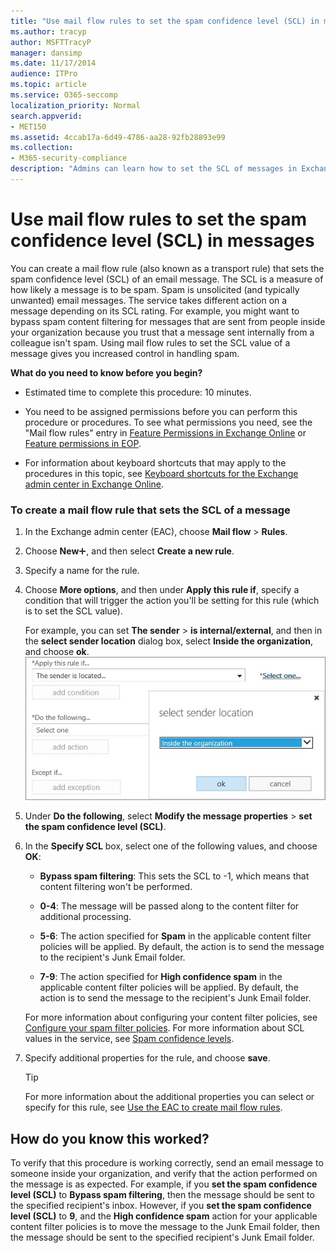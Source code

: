 ```yaml
---
title: "Use mail flow rules to set the spam confidence level (SCL) in messages"
ms.author: tracyp
author: MSFTTracyP
manager: dansimp
ms.date: 11/17/2014
audience: ITPro
ms.topic: article
ms.service: O365-seccomp
localization_priority: Normal
search.appverid:
- MET150
ms.assetid: 4ccab17a-6d49-4786-aa28-92fb28893e99
ms.collection:
- M365-security-compliance
description: "Admins can learn how to set the SCL of messages in Exchange Online Protection."
---
```


# Use mail flow rules to set the spam confidence level (SCL) in messages

You can create a mail flow rule (also known as a transport rule) that sets the spam confidence level (SCL) of an email message. The SCL is a measure of how likely a message is to be spam. Spam is unsolicited (and typically unwanted) email messages. The service takes different action on a message depending on its SCL rating. For example, you might want to bypass spam content filtering for messages that are sent from people inside your organization because you trust that a message sent internally from a colleague isn't spam. Using mail flow rules to set the SCL value of a message gives you increased control in handling spam.

 **What do you need to know before you begin?**

- Estimated time to complete this procedure: 10 minutes.

- You need to be assigned permissions before you can perform this procedure or procedures. To see what permissions you need, see the "Mail flow rules" entry in [Feature Permissions in Exchange Online](https://docs.microsoft.com/exchange/permissions-exo/feature-permissions) or [Feature permissions in EOP](feature-permissions-in-eop.md).

- For information about keyboard shortcuts that may apply to the procedures in this topic, see [Keyboard shortcuts for the Exchange admin center in Exchange Online](https://docs.microsoft.com/Exchange/accessibility/keyboard-shortcuts-in-admin-center).

### To create a mail flow rule that sets the SCL of a message

1. In the Exchange admin center (EAC), choose **Mail flow** \> **Rules**.

2. Choose **New**![Add Icon](../media/ITPro-EAC-AddIcon.gif), and then select **Create a new rule**.

3. Specify a name for the rule.

4. Choose **More options**, and then under **Apply this rule if**, specify a condition that will trigger the action you'll be setting for this rule (which is to set the SCL value).

   For example, you can set **The sender** \> **is internal/external**, and then in the **select sender location** dialog box, select **Inside the organization**, and choose **ok**.<br/>
   ![Select sender location](../media/EOP-ETR-SetSCL-1.jpg)

5. Under **Do the following**, select **Modify the message properties** \> **set the spam confidence level (SCL)**.

6. In the **Specify SCL** box, select one of the following values, and choose **OK**:

   - **Bypass spam filtering**: This sets the SCL to -1, which means that content filtering won't be performed.

   - **0-4**: The message will be passed along to the content filter for additional processing.

   - **5-6**: The action specified for **Spam** in the applicable content filter policies will be applied. By default, the action is to send the message to the recipient's Junk Email folder.

   - **7-9**: The action specified for **High confidence spam** in the applicable content filter policies will be applied. By default, the action is to send the message to the recipient's Junk Email folder.

   For more information about configuring your content filter policies, see [Configure your spam filter policies](configure-your-spam-filter-policies.md). For more information about SCL values in the service, see [Spam confidence levels](spam-confidence-levels.md).

7. Specify additional properties for the rule, and choose **save**.

   > [!TIP]
   > For more information about the additional properties you can select or specify for this rule, see [Use the EAC to create mail flow rules](https://docs.microsoft.com/Exchange/policy-and-compliance/mail-flow-rules/mail-flow-rule-procedures#use-the-eac-to-create-mail-flow-rules).

## How do you know this worked?

To verify that this procedure is working correctly, send an email message to someone inside your organization, and verify that the action performed on the message is as expected. For example, if you **set the spam confidence level (SCL)** to **Bypass spam filtering**, then the message should be sent to the specified recipient's inbox. However, if you **set the spam confidence level (SCL)** to **9**, and the **High confidence spam** action for your applicable content filter policies is to move the message to the Junk Email folder, then the message should be sent to the specified recipient's Junk Email folder.
